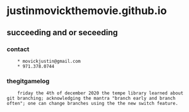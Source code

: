 # justinmovickthemovie.github.io
## succeeding and or seceeding
### contact
	 	* movickjustin@gmail.com
		* 971.378.0744
### thegitgamelog
		friday the 4th of december 2020 the tempe library learned about git branching; acknowledging the mantra "branch early and branch often"; one can change branches using the the new switch feature.
